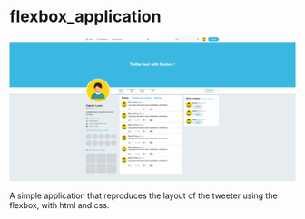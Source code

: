 ﻿# flexbox_application
![Farmers Market Finder Demo](demo/twitter_page_with_flexbox.gif)

A simple application that reproduces the layout of the tweeter using the flexbox, with html and css.
